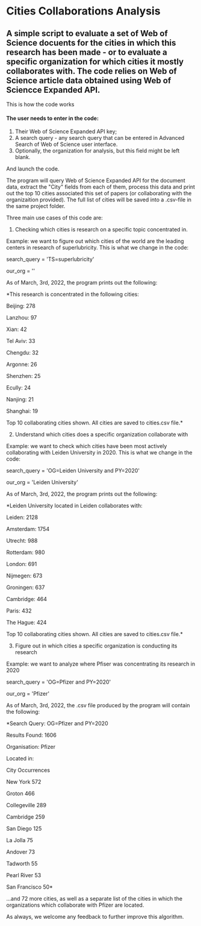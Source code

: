 # Cities Collaborations Analysis


## A simple script to evaluate a set of Web of Science docuents for the cities in which this research has been made - or to evaluate a specific organization for which cities it mostly collaborates with. The code relies on Web of Science article data obtained using Web of Sciencce Expanded API.

This is how the code works

#### The user needs to enter in the code:
1. Their Web of Science Expanded API key;
2. A search query - any search query that can be entered in Advanced Search of Web of Science user interface.
3. Optionally, the organization for analysis, but this field might be left blank.

And launch the code.

The program will query Web of Science Expanded API for the document data, extract the "City" fields from each of them, process this data and print out the top 10 cities associated this set of papers (or collaborating with the organizaition provided). The full list of cities will be saved into a .csv-file in the same project folder.

Three main use cases of this code are:
1. Checking which cities is research on a specific topic concentrated in.

Example: we want to figure out which cities of the world are the leading centers in research of superlubricity. This is what we change in the code:

search_query = 'TS=superlubricity'

our_org = ''

As of March, 3rd, 2022, the program prints out the following:

*This research is concentrated in the following cities:

Beijing: 278

Lanzhou: 97

Xian: 42

Tel Aviv: 33

Chengdu: 32

Argonne: 26

Shenzhen: 25

Ecully: 24

Nanjing: 21

Shanghai: 19

Top 10 collaborating cities shown. All cities are saved to cities.csv file.*


2. Understand which cities does a specific organization collaborate with

Example: we want to check which cities have been most actively collaborating with Leiden University in 2020. This is what we change in the code:

search_query = 'OG=Leiden University and PY=2020'

our_org = 'Leiden University'

As of March, 3rd, 2022, the program prints out the following:

*Leiden University located in Leiden collaborates with:

Leiden: 2128

Amsterdam: 1754

Utrecht: 988

Rotterdam: 980

London: 691

Nijmegen: 673

Groningen: 637

Cambridge: 464

Paris: 432

The Hague: 424

Top 10 collaborating cities shown. All cities are saved to cities.csv file.*


3. Figure out in which cities a specific organization is conducting its research

Example: we want to analyze where Pfiser was concentrating its research in 2020

search_query = 'OG=Pfizer and PY=2020'

our_org = 'Pfizer'

As of March, 3rd, 2022, the .csv file produced by the program will contain the following:

*Search Query:	OG=Pfizer and PY=2020

Results Found:	1606

Organisation:	Pfizer

Located in:

City		Occurrences

New York	572

Groton		466

Collegeville	289

Cambridge	259

San Diego	125

La Jolla	75

Andover		73

Tadworth	55

Pearl River	53

San Francisco	50*

...and 72 more cities, as well as a separate list of the cities in which the organizations which collaborate with Pfizer are located.


As always, we welcome any feedback to further improve this algorithm.